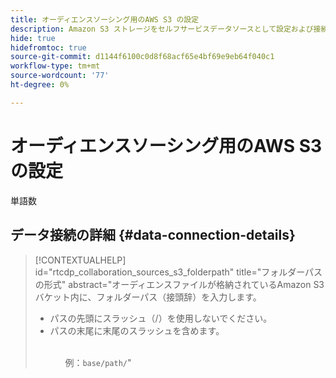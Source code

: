 ```yaml
---
title: オーディエンスソーシング用のAWS S3 の設定
description: Amazon S3 ストレージをセルフサービスデータソースとして設定および接続し、オーディエンスデータをReal-Time CDP Collaborationに取り込む方法を説明します。
hide: true
hidefromtoc: true
source-git-commit: d1144f6100c0d8f68acf65e4bf69e9eb64f040c1
workflow-type: tm+mt
source-wordcount: '77'
ht-degree: 0%

---
```


# オーディエンスソーシング用のAWS S3 の設定

単語数

## データ接続の詳細 {#data-connection-details}

>[!CONTEXTUALHELP]
>id="rtcdp_collaboration_sources_s3_folderpath"
>title="フォルダーパスの形式"
>abstract="オーディエンスファイルが格納されているAmazon S3 バケット内に、フォルダーパス（接頭辞）を入力します。<br><ul><li>パスの先頭にスラッシュ（/）を使用しないでください。</li><li>パスの末尾に末尾のスラッシュを含めます。</li><ul><br> 例：`base/path/`"
